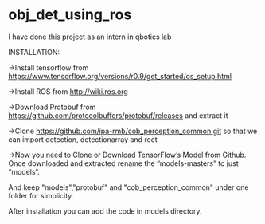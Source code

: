 # obj_det_using_ros
I have done this project as an intern in qbotics lab 

INSTALLATION:

   ->Install tensorflow from https://www.tensorflow.org/versions/r0.9/get_started/os_setup.html
  
   ->Install ROS from  http://wiki.ros.org
   
   ->Download Protobuf from https://github.com/protocolbuffers/protobuf/releases and extract it
   
   ->Clone  https://github.com/ipa-rmb/cob_perception_common.git so that we can import detection, detectionarray and rect
   
   ->Now you need to Clone or Download TensorFlow’s Model from Github. Once downloaded and extracted rename the “models-masters” to just “models“.
   
   And keep "models","protobuf" and "cob_perception_common" under one folder for simplicity.

After installation you can add the code in models directory.
